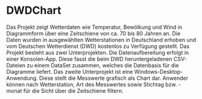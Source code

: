 # DWDChart
Das Projekt zeigt Wetterdaten wie Temperatur, Bewölkung und Wind in Diagrammform über eine Zeitschiene von ca. 70 bis 80 Jahren an. Die Daten wurden in ausgewählten Wetterstationen in Deutschland erhoben und vom Deutschen Wetterdienst (DWD) kostenlos zu Verfügung gestellt.
Das Projekt besteht aus zwei Unterprojekten. Die Datenaufbereitung erfolgt in einer Konsolen-App. Diese fasst die beim DWD heruntergeladenen CSV-Dateien zu einem DataSet zusammen, welches die Datenbasis für die Diagramme liefert.
Das zweite Unterprojekt ist eine Windows-Desktop-Anwendung. Diese stellt die Messwerte grafisch als Chart dar. Anwender können nach Wetterstation, Art des Messwertes sowie Stichtag bzw. -monat für die Sicht über die Zeitschiene filtern.
